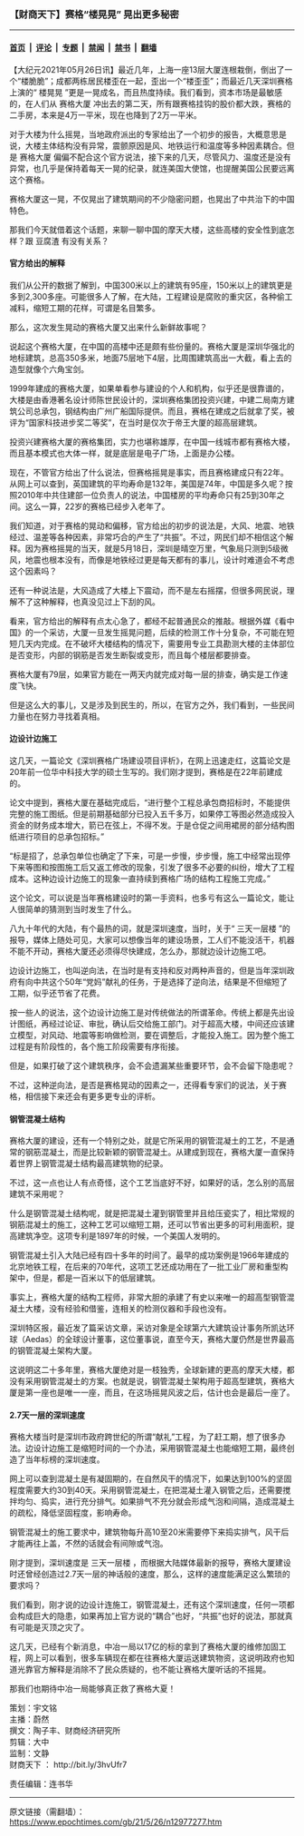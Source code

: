 ### 【财商天下】赛格“楼晃晃” 晃出更多秘密

---

#### [首页](../../../..?n12977277) &nbsp;|&nbsp; [评论](../../../../../epoch-comment?n12977277) &nbsp;|&nbsp; [专题](../../../../../epoch-special?n12977277) &nbsp;|&nbsp; [禁闻](../../../../../epoch-news?n12977277) &nbsp;|&nbsp; [禁书](../../../../../books?n12977277) &nbsp;|&nbsp; [翻墙](https://github.com/gfw-breaker/nogfw/blob/master/README.md?n12977277)


<div class="post_content" id="artbody" itemprop="articleBody">
 <!-- article content begin -->
 <p>
  【大纪元2021年05月26日讯】最近几年，上海一座13层大厦连根栽倒，倒出了一个“楼脆脆”；成都两栋居民楼歪在一起，歪出一个“楼歪歪”；而最近几天深圳赛格上演的“
  <ok href="https://www.epochtimes.com/gb/tag/%E6%A5%BC%E6%99%83%E6%99%83.html">
   楼晃晃
  </ok>
  ”更是一晃成名，而且热度持续。我们看到，资本市场是最敏感的，在人们从
  <ok href="https://www.epochtimes.com/gb/tag/%E8%B5%9B%E6%A0%BC%E5%A4%A7%E5%8E%A6.html">
   赛格大厦
  </ok>
  冲出去的第二天，所有跟赛格挂钩的股价都大跌，赛格的二手房，本来是4万一平米，现在也降到了2万一平米。
 </p>
 <p>
  对于大楼为什么摇晃，当地政府派出的专家给出了一个初步的报告，大概意思是说，大楼主体结构没有异常，震颤原因是风、地铁运行和温度等多种因素耦合。但是
  <ok href="https://www.epochtimes.com/gb/tag/%E8%B5%9B%E6%A0%BC%E5%A4%A7%E5%8E%A6.html">
   赛格大厦
  </ok>
  偏偏不配合这个官方说法，接下来的几天，尽管风力、温度还是没有异常，也几乎是保持着每天一晃的纪录，就连美国大使馆，也提醒美国公民要远离这个赛格。
 </p>
 <p>
  赛格大厦这一晃，不仅晃出了建筑期间的不少隐密问题，也晃出了中共治下的中国特色。
 </p>
 <p>
  那我们今天就借着这个话题，来聊一聊中国的摩天大楼，这些高楼的安全性到底怎样？跟
  <ok href="https://www.epochtimes.com/gb/tag/%E8%B1%86%E8%85%90%E6%B8%A3.html">
   豆腐渣
  </ok>
  有没有关系？
 </p>
 <p>
 </p>
 <h4>
  官方给出的解释
 </h4>
 <p>
  我们从公开的数据了解到，中国300米以上的建筑有95座，150米以上的建筑更是多到2,300多座。可能很多人了解，在大陆，工程建设是腐败的重灾区，各种偷工减料，缩短工期的花样，可谓是名目繁多。
 </p>
 <p>
  那么，这次发生晃动的赛格大厦又出来什么新鲜故事呢？
 </p>
 <p>
  说起这个赛格大厦，在中国的高楼中还是颇有些份量的。赛格大厦是深圳华强北的地标建筑，总高350多米，地面75层地下4层，比周围建筑高出一大截，看上去的造型就像个六角宝剑。
 </p>
 <p>
  1999年建成的赛格大厦，如果单看参与建设的个人和机构，似乎还是很靠谱的，大楼是由香港著名设计师陈世民设计的，深圳赛格集团投资兴建，中建二局南方建筑公司总承包，钢结构由广州广船国际提供。而且，赛格在建成之后就拿了奖，被评为“国家科技进步奖二等奖”，在当时是仅次于帝王大厦的超高层建筑。
 </p>
 <p>
  投资兴建赛格大厦的赛格集团，实力也堪称雄厚，在中国一线城市都有赛格大楼，而且基本模式也大体一样，就是底层是电子广场，上面是办公楼。
 </p>
 <p>
  现在，不管官方给出了什么说法，但赛格摇晃是事实，而且赛格建成只有22年。从网上可以查到，英国建筑的平均寿命是132年，美国是74年，中国是多久呢？按照2010年中共住建部一位负责人的说法，中国楼房的平均寿命只有25到30年之间。这么一算，22岁的赛格已经步入老年了。
 </p>
 <p>
  我们知道，对于赛格的晃动和偏移，官方给出的初步的说法是，大风、地震、地铁经过、温差等各种因素，非常巧合的产生了“共振”。不过，网民们却不相信这个解释。因为赛格摇晃的当天，就是5月18日，深圳是晴空万里，气象局只测到5级微风，地震也根本没有，而像是地铁经过更是每天都有的事儿，设计时难道会不考虑这个因素吗？
 </p>
 <p>
  还有一种说法是，大风造成了大楼上下震动，而不是左右摇摆，但很多网民说，理解不了这种解释，也真没见过上下刮的风。
 </p>
 <p>
  看来，官方给出的解释有点太心急了，都经不起普通民众的推敲。根据外媒《看中国》的一个采访，大厦一旦发生摇晃问题，后续的检测工作十分复杂，不可能在短短几天内完成。在不破坏大楼结构的情况下，需要用专业工具勘测大楼的主体部位是否变形，内部的钢筋是否发生断裂或变形，而且每个楼层都要排查。
 </p>
 <p>
  赛格大厦有79层，如果官方能在一两天内就完成对每一层的排查，确实是工作速度飞快。
 </p>
 <p>
  但是这么大的事儿，又是涉及到民生的，所以，在官方之外，我们看到，一些民间力量也在努力寻找着真相。
 </p>
 <h4>
  边设计边施工
 </h4>
 <p>
  这几天，一篇论文《深圳赛格广场建设项目评析》，在网上迅速走红，这篇论文是20年前一位华中科技大学的硕士生写的。我们刚才提到，赛格是在22年前建成的。
 </p>
 <p>
  论文中提到，赛格大厦在基础完成后，“进行整个工程总承包商招标时，不能提供完整的施工图纸。但是前期基础部分已投入五千多万，如果停工等图必然造成投入资金的财务成本增大，箭已在弦上，不得不发。于是仓促之间用裙房的部分结构图纸进行项目的总承包招标。”
 </p>
 <p>
  “标是招了，总承包单位也确定了下来，可是一步慢，步步慢，施工中经常出现停下来等图和按图施工后又返工修改的现象，引发了很多不必要的纠纷，增大了工程成本。这种边设计边施工的现象一直持续到赛格广场的结构工程施工完成。”
 </p>
 <p>
  这个论文，可以说是当年赛格建设时的第一手资料，也多亏有这么一篇论文，能让人很简单的猜测到当时发生了什么。
 </p>
 <p>
  八九十年代的大陆，有个最热的词，就是深圳速度，当时，关于“
  <ok href="https://www.epochtimes.com/gb/tag/%E4%B8%89%E5%A4%A9%E4%B8%80%E5%B1%82%E6%A5%BC.html">
   三天一层楼
  </ok>
  ”的报导，媒体上随处可见，大家可以想像当年的建设场景，工人们不能没活干，机器不能不开动，赛格大厦还必须得尽快建成，怎么办，那就边设计边施工吧。
 </p>
 <p>
  边设计边施工，也叫逆向法，在当时是有支持和反对两种声音的，但是当年深圳政府有向中共这个50年“党妈”献礼的任务，于是选择了逆向法，结果是不但缩短了工期，似乎还节省了花费。
 </p>
 <p>
  按一些人的说法，这个边设计边施工是对传统做法的所谓革命。传统上都是先出设计图纸，再经过论证、审批，确认后交给施工部门。对于超高大楼，中间还应该建立模型，对风动、地震等影响做检测，要在调整后，才能投入施工。因为整个施工过程是有阶段性的，各个施工阶段需要有序衔接。
 </p>
 <p>
  但是，如果打破了这个建筑秩序，会不会遗漏某些重要环节，会不会留下隐患呢？
 </p>
 <p>
  不过，这种逆向法，是否是赛格晃动的因素之一，还得看专家们的说法，关于赛格，相信接下来还会有更多更专业的评析。
 </p>
 <h4>
  钢管混凝土结构
 </h4>
 <p>
  赛格大厦的建设，还有一个特别之处，就是它所采用的钢管混凝土的工艺，不是通常的钢筋混凝土，而是比较新颖的钢管混凝土。从建成到现在，赛格大厦一直保持着世界上钢管混凝土结构最高建筑物的纪录。
 </p>
 <p>
  不过，这一点也让人有点奇怪，这个工艺当底好不好，如果好的话，怎么别的高层建筑不采用呢？
 </p>
 <p>
  什么是钢管混凝土结构呢，就是把混凝土灌到钢管里并且给压瓷实了，相比常规的钢筋混凝土的施工，这种工艺可以缩短工期，还可以节省出更多的可利用面积，提高建筑净空。这项专利是1897年的时候，一个美国人发明的。
 </p>
 <p>
  钢管混凝土引入大陆已经有四十多年的时间了。最早的成功案例是1966年建成的北京地铁工程，在后来的70年代，这项工艺还成功用在了一批工业厂房和重型构架中，但是，都是一百米以下的低层建筑。
 </p>
 <p>
  事实上，赛格大厦的结构工程师，非常大胆的承建了有史以来唯一的超高型钢管混凝土大楼，没有经验和借鉴，连相关的检测仪器和手段也没有。
 </p>
 <p>
  深圳特区报，最近发了篇采访文章，采访对象是全球第六大建筑设计事务所凯达环球（Aedas）的全球设计董事，这位董事说，直至今天，赛格大厦仍然是世界最高的钢管混凝土架构大厦。
 </p>
 <p>
  这说明这二十多年里，赛格大厦绝对是一枝独秀，全球新建的更高的摩天大楼，都没有采用钢管混凝土的方案。也就是说，钢管混凝土架构用于超高型建筑，赛格大厦是第一座也是唯一一座，而且，在这场摇晃风波之后，估计也会是最后一座了。
 </p>
 <h4>
  2.7天一层的深圳速度
 </h4>
 <p>
  赛格大楼当时是深圳市政府跨世纪的所谓“献礼”工程，为了赶工期，想了很多办法。边设计边施工是缩短时间的一个办法，采用钢管混凝土也能缩短工期，最终创造了当年标榜的深圳速度。
 </p>
 <p>
  网上可以查到混凝土是有凝固期的，在自然风干的情况下，如果达到100%的坚固程度需要大约30到40天。采用钢管混凝土，在把混凝土灌入钢管之后，还需要搅拌均匀、捣实，进行充分排气。如果排气不充分就会形成气泡和间隔，造成混凝土的疏松，降低坚固程度，影响寿命。
 </p>
 <p>
  钢管混凝土的施工要求中，建筑物每升高10至20米需要停下来捣实排气，风干后才能再往上盖，不然的话就会有间隙或气泡。
 </p>
 <p>
  刚才提到，深圳速度是
  <ok href="https://www.epochtimes.com/gb/tag/%E4%B8%89%E5%A4%A9%E4%B8%80%E5%B1%82%E6%A5%BC.html">
   三天一层楼
  </ok>
  ，而根据大陆媒体最新的报导，赛格大厦建设时还曾经创造过2.7天一层的神话般的速度，那么，这样的速度能满足这么繁琐的要求吗？
 </p>
 <p>
  我们看到，刚才说的边设计连施工，钢管混凝土，还有这个深圳速度，任何一项都会构成巨大的隐患，如果再加上官方说的“耦合”也好，“共振”也好的说法，那就真有可能是灭顶之灾了。
 </p>
 <p>
  这几天，已经有个新消息，中冶一局以17亿的标的拿到了赛格大厦的维修加固工程，网上可以看到，很多车辆现在都在往赛格大厦运送建筑物资，这说明政府也知道光靠官方解释是消除不了民众质疑的，也不能让赛格大厦听话的不摇晃。
 </p>
 <p>
  那我们也期待中冶一局能够真正救了赛格大夏！
 </p>
 <p>
  策划：宇文铭
  <br/>
  主播：蔚然
  <br/>
  撰文：陶子丰、财商经济研究所
  <br/>
  剪辑：大中
  <br/>
  监制：文静
  <br/>
  <ok href="https://www.epochtimes.com/gb/tag/%E8%B4%A2%E5%95%86%E5%A4%A9%E4%B8%8B.html">
   财商天下
  </ok>
  ：
  <ok href="http://bit.ly/3hvUfr7">
   http://bit.ly/3hvUfr7
  </ok>
 </p>
 <p>
  责任编辑：连书华
 </p>
 <!-- article content end -->
 <div id="below_article_ad">
 </div>
</div>


---

原文链接（需翻墙）：https://www.epochtimes.com/gb/21/5/26/n12977277.htm